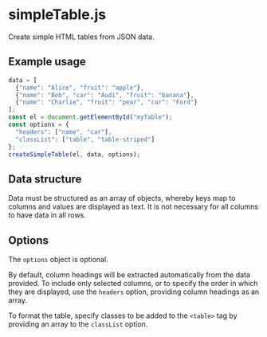 # simpleTable.js
Create simple HTML tables from JSON data.

## Example usage
```javascript
data = [
  {"name": "Alice", "fruit": "apple"},
  {"name": "Bob", "car": "Audi", "fruit": "banana"},
  {"name": "Charlie", "fruit": "pear", "car": "Ford"}
];
const el = document.getElementById("myTable");
const options = {
  "headers": ["name", "car"],
  "classList": ["table", "table-striped"]
};
createSimpleTable(el, data, options);
```

## Data structure
Data must be structured as an array of objects, whereby keys map to columns and values are displayed as text.  It is not necessary for all columns to have data in all rows.

## Options
The `options` object is optional.

By default, column headings will be extracted automatically from the data provided.  To include only selected columns, or to specify the order in which they are displayed, use the `headers` option, providing column headings as an array.

To format the table, specify classes to be added to the `<table>` tag by providing an array to the `classList` option.
